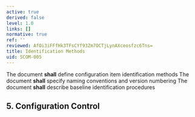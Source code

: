 ```yaml
---
active: true
derived: false
level: 1.0
links: []
normative: true
ref: ''
reviewed: AfOi3iFFfHk3TFsCYf93Zm7OCTjLynAXceosfzc6Tns=
title: Identification Methods
uid: SCOM-005
---
```


The document **shall** define configuration item identification methods
The document **shall** specify naming conventions and version numbering
The document **shall** describe baseline identification procedures

## 5. Configuration Control